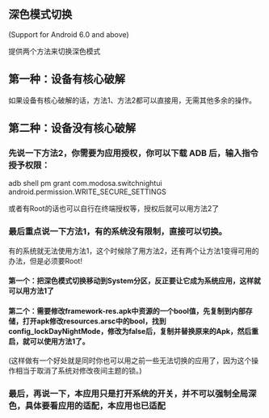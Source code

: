 ## 深色模式切换
(Support for Android 6.0 and above)

提供两个方法来切换深色模式

## 第一种：设备有核心破解

如果设备有核心破解的话，方法1、方法2都可以直接用，无需其他多余的操作。

## 第二种：设备没有核心破解

### 先说一下方法2，你需要为应用授权，你可以下载 ADB 后，输入指令授予权限：

adb shell pm grant com.modosa.switchnightui android.permission.WRITE_SECURE_SETTINGS

或者有Root的话也可以自行在终端授权等，授权后就可以用方法2了


### 最后重点说一下方法1，有的系统没有限制，直接可以切换。

有的系统就无法使用方法1，这个时候除了用方法2，还有两个让方法1变得可用的办法，但是必须要Root!

#### 第一个：把深色模式切换移动到System分区，反正要让它成为系统应用，这样就可以用方法1了

#### 第二个：需要修改**framework-res.apk**中资源的一个bool值，先复制到内部存储，打开apk修改resources.arsc中的bool，找到**config_lockDayNightMode**，修改为false后，复制并替换原来的Apk，然后重启，就可以使用方法1了。
(这样做有一个好处就是同时你也可以用之前一些无法切换的应用了，因为这个操作相当于取消了系统对修改夜间主题的锁。)



### 最后，再说一下，本应用只是打开系统的开关，并不可以强制全局深色，具体要看应用的适配，本应用也已适配

